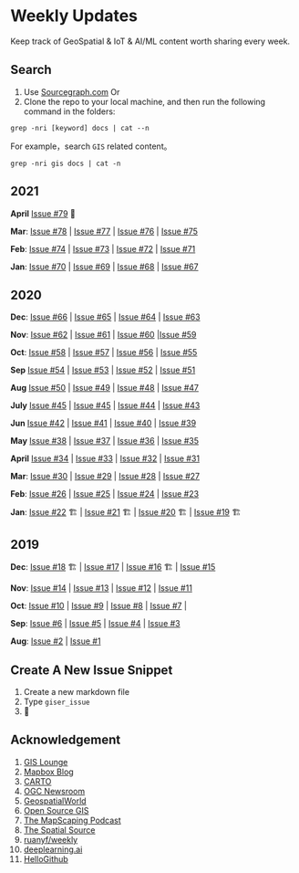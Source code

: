 # Weekly Updates

Keep track of GeoSpatial & IoT & AI/ML content worth sharing every week.

## Search

1. Use [Sourcegraph.com](https://sourcegraph.com/github.com/lkcozy/weekly)
   Or
2. Clone the repo to your local machine, and then run the following command in the folders:

```shell
grep -nri [keyword] docs | cat --n
```

For example，search `GIS` related content。

```shell
grep -nri gis docs | cat -n
```

## 2021

**April** [Issue #79](docs/issue-79.md) :rocket:

**Mar**: [Issue #78](docs/issue-78.md) | [Issue #77](docs/issue-77.md) | [Issue #76](docs/issue-76.md) | [Issue #75](docs/issue-75.md)

**Feb**: [Issue #74](docs/issue-74.md) | [Issue #73](docs/issue-73.md) | [Issue #72](docs/issue-72.md) | [Issue #71](docs/issue-71.md)

**Jan**: [Issue #70](docs/issue-70.md) | [Issue #69](docs/issue-69.md) | [Issue #68](docs/issue-68.md) | [Issue #67](docs/issue-67.md)

## 2020

**Dec**: [Issue #66](docs/issue-66.md) | [Issue #65](docs/issue-65.md) | [Issue #64](docs/issue-64.md) | [Issue #63](docs/issue-63.md)

**Nov**: [Issue #62](docs/issue-62.md) | [Issue #61](docs/issue-61.md) | [Issue #60](docs/issue-60.md) |[Issue #59](docs/issue-59.md)

**Oct**: [Issue #58](docs/issue-58.md) | [Issue #57](docs/issue-57.md) | [Issue #56](docs/issue-56.md) | [Issue #55](docs/issue-55.md)

**Sep** [Issue #54](docs/issue-54.md) | [Issue #53](docs/issue-53.md) | [Issue #52](docs/issue-52.md) | [Issue #51](docs/issue-51.md)

**Aug** [Issue #50](docs/issue-50.md) | [Issue #49](docs/issue-49.md) | [Issue #48](docs/issue-48.md) | [Issue #47](docs/issue-47.md)

**July** [Issue #45](docs/issue-46.md) | [Issue #45](docs/issue-45.md) | [Issue #44](docs/issue-44.md) | [Issue #43](docs/issue-43.md)

**Jun** [Issue #42](docs/issue-42.md) | [Issue #41](docs/issue-41.md) | [Issue #40](docs/issue-40.md) | [Issue #39](docs/issue-39.md)

**May** [Issue #38](docs/issue-38.md) | [Issue #37](docs/issue-37.md) | [Issue #36](docs/issue-36.md) | [Issue #35](docs/issue-35.md)

**April** [Issue #34](docs/issue-34.md) | [Issue #33](docs/issue-33.md) | [Issue #32](docs/issue-32.md) | [Issue #31](docs/issue-31.md)

**Mar**: [Issue #30](docs/issue-30.md) | [Issue #29](docs/issue-29.md) | [Issue #28](docs/issue-28.md) | [Issue #27](docs/issue-27.md)

**Feb**: [Issue #26](docs/issue-26.md) | [Issue #25](docs/issue-25.md) | [Issue #24](docs/issue-24.md) | [Issue #23](docs/issue-23.md)

**Jan**: [Issue #22](docs/issue-22.md) 🏗 | [Issue #21](docs/issue-21.md) 🏗 | [Issue #20](docs/issue-20.md) 🏗 | [Issue #19](docs/issue-19.md) 🏗

## 2019

**Dec**: [Issue #18](docs/issue-18.md) 🏗 | [Issue #17](docs/issue-17.md) | [Issue #16](docs/issue-16.md) 🏗 | [Issue #15](docs/issue-15.md)

**Nov**: [Issue #14](docs/issue-14.md) | [Issue #13](docs/issue-13.md) | [Issue #12](docs/issue-12.md) | [Issue #11](docs/issue-11.md)

**Oct**: [Issue #10](docs/issue-10.md) | [Issue #9](docs/issue-9.md) | [Issue #8](docs/issue-8.md) | [Issue #7](docs/issue-7.md) |

**Sep**: [Issue #6](docs/issue-6.md) | [Issue #5](docs/issue-5.md) | [Issue #4](docs/issue-4.md) | [Issue #3](docs/issue-3.md)

**Aug**: [Issue #2](docs/issue-2.md) | [Issue #1](docs/issue-1.md)

## Create A New Issue Snippet

1. Create a new markdown file
2. Type `giser_issue`
3. 🚀

## Acknowledgement

1. [GIS Lounge](https://www.gislounge.com/)
2. [Mapbox Blog](https://webflow-blog.mbxsandbox.com/blog)
3. [CARTO](https://carto.com/blog/categories/news/)
4. [OGC Newsroom](https://www.ogc.org/pressroom/pressreleases)
5. [GeospatialWorld](https://www.geospatialworld.net/)
6. [Open Source GIS](https://osgis.org/)
7. [The MapScaping Podcast](https://mapscaping.podbean.com/)
8. [The Spatial Source](https://www.spatialsource.com.au/)
9. [ruanyf/weekly](https://github.com/ruanyf/weekly)
10. [deeplearning.ai](https://www.deeplearning.ai/)
11. [HelloGithub](https://hellogithub.com/)
